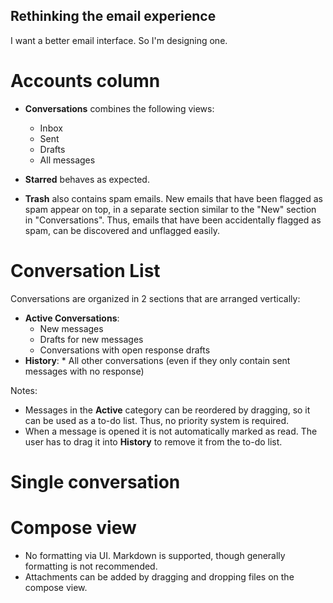 Rethinking the email experience
-------------------------------
I want a better email interface. So I'm designing one.

# Accounts column

* **Conversations** combines the following views:
	* Inbox
	* Sent
	* Drafts
	* All messages
  	
* **Starred** behaves as expected.

* **Trash** also contains spam emails. New emails that have been flagged as spam appear on top, in a separate section similar to the "New" section in "Conversations". Thus, emails that have been accidentally flagged as spam, can be discovered and unflagged easily.

# Conversation List

Conversations are organized in 2 sections that are arranged vertically:
* **Active Conversations**:
	* New messages
	* Drafts for new messages
	* Conversations with open response drafts
* **History**:
		* All other conversations (even if they only contain sent messages with no response)

Notes:
* Messages in the **Active** category can be reordered by dragging, so it can be used as a to-do list. Thus, no priority system is required.
* When a message is opened it is not automatically marked as read. The user has to drag it into **History** to remove it from the to-do list.


# Single conversation



# Compose view

* No formatting via UI. Markdown is supported, though generally formatting is not recommended.
* Attachments can be added by dragging and dropping files on the compose view.
